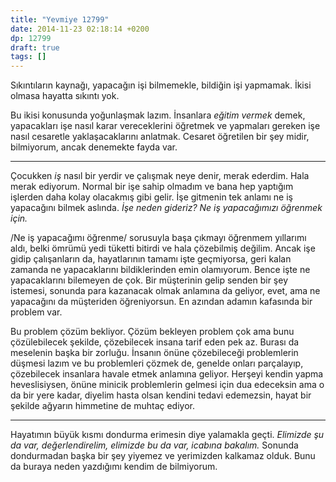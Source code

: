 ```yaml
---
title: "Yevmiye 12799"
date: 2014-11-23 02:18:14 +0200
dp: 12799
draft: true
tags: []
---
```


Sıkıntıların kaynağı, yapacağın işi bilmemekle, bildiğin işi yapmamak.
İkisi olmasa hayatta sıkıntı yok.

Bu ikisi konusunda yoğunlaşmak lazım. İnsanlara *eğitim vermek* demek,
yapacakları işe nasıl karar vereceklerini öğretmek ve yapmaları gereken
işe nasıl cesaretle yaklaşacaklarını anlatmak. Cesaret öğretilen bir şey
midir, bilmiyorum, ancak denemekte fayda var.

--------------

Çocukken *iş* nasıl bir yerdir ve çalışmak neye denir, merak ederdim.
Hala merak ediyorum. Normal bir işe sahip olmadım ve bana hep yaptığım
işlerden daha kolay olacakmış gibi gelir. İşe gitmenin tek anlamı ne iş
yapacağını bilmek aslında. *İşe neden gideriz? Ne iş yapacağımızı
öğrenmek için.*

/Ne iş yapacağımı öğrenme/ sorusuyla başa çıkmayı öğrenmem yıllarımı
aldı, belki ömrümü yedi tüketti bitirdi ve hala çözebilmiş değilim.
Ancak işe gidip çalışanların da, hayatlarının tamamı işte geçmiyorsa,
geri kalan zamanda ne yapacaklarını bildiklerinden emin olamıyorum.
Bence işte ne yapacaklarını bilemeyen de çok. Bir müşterinin gelip
senden bir şey istemesi, sonunda para kazanacak olmak anlamına da
geliyor, evet, ama ne yapacağını da müşteriden öğreniyorsun. En azından
adamın kafasında bir problem var.

Bu problem çözüm bekliyor. Çözüm bekleyen problem çok ama bunu
çözülebilecek şekilde, çözebilecek insana tarif eden pek az. Burası da
meselenin başka bir zorluğu. İnsanın önüne çözebileceği problemlerin
düşmesi lazım ve bu problemleri çözmek de, genelde onları parçalayıp,
çözebilecek insanlara havale etmek anlamına geliyor. Herşeyi kendin
yapma heveslisiysen, önüne minicik problemlerin gelmesi için dua
edeceksin ama o da bir yere kadar, diyelim hasta olsan kendini tedavi
edemezsin, hayat bir şekilde ağyarın himmetine de muhtaç ediyor.

--------------

Hayatımın büyük kısmı dondurma erimesin diye yalamakla geçti. *Elimizde
şu da var, değerlendirelim, elimizde bu da var, icabına bakalım.*
Sonunda dondurmadan başka bir şey yiyemez ve yerimizden kalkamaz olduk.
Bunu da buraya neden yazdığımı kendim de bilmiyorum.

